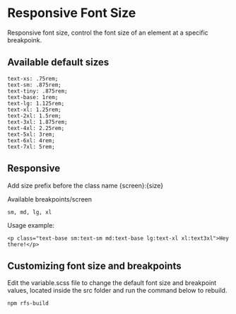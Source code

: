 # Responsive Font Size
Responsive font size, control the font size of an element at a specific breakpoink.

## Available default sizes
```
text-xs: .75rem;
text-sm: .875rem;
text-tiny: .875rem;
text-base: 1rem;
text-lg: 1.125rem;
text-xl: 1.25rem;
text-2xl: 1.5rem;
text-3xl: 1.875rem;
text-4xl: 2.25rem;
text-5xl: 3rem;
text-6xl: 4rem;
text-7xl: 5rem;
```

## Responsive
Add size prefix before the class name {screen}:{size}

Available breakpoints/screen
```
sm, md, lg, xl
```

Usage example:
```
<p class="text-base sm:text-sm md:text-base lg:text-xl xl:text3xl">Hey there!</p>
```

## Customizing font size and breakpoints
Edit the variable.scss file to change the default font size and breakpoint values, located inside the src folder and run the command below to rebuild.
```
npm rfs-build
```

